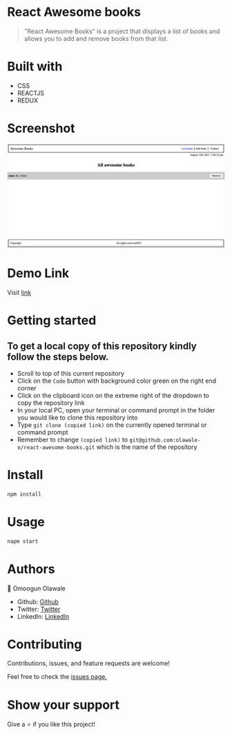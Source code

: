 # React Awesome books

> "React Awesome Books" is a project that displays a list of books and allows you to add and remove books from that list.

# Built with

- CSS
- REACTJS
- REDUX

# Screenshot
![screenshot](https://github.com/olawale-o/react-awesome-books/blob/main/src/assets/screenshot.png?raw=true")

# Demo Link
Visit [link](https://olawale-o.github.io/react-awesome-books/)

# Getting started

## To get a local copy of this repository kindly follow the steps below.
- Scroll to top of this current repository
- Click on the `Code` button with background color green on the right end corner
- Click on the clipboard icon on the extreme right of the dropdown to copy the repository link
- In your local PC, open your terminal or command prompt in the folder you would like to clone this repository into
- Type `git clone (copied link)` on the currently opened terminal or command prompt
- Remember to change `(copied link)` to `git@github.com:olawale-o/react-awesome-books.git` which is the name of the repository

# Install

```bash
npm install
```

# Usage

```bash
napm start
```
# Authors

:bust_in_silhouette: Omoogun Olawale

- Github: [Github](https://github.com/olawale-o)
- Twitter: [Twitter](https://twitter.com/ibreaktherules)
- LinkedIn: [LinkedIn](https://www.linkedin.com/in/olawale-omoogun-330a051b1/)

# Contributing
Contributions, issues, and feature requests are welcome!

Feel free to check the [issues page.](https://github.com/olawale-o/react-awesome-books/issues)

# Show your support
Give a :star: if you like this project!